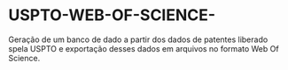# USPTO-WEB-OF-SCIENCE-
Geração de um banco de dado a partir dos dados de patentes liberado spela USPTO e exportação desses dados em arquivos no formato Web Of Science.
